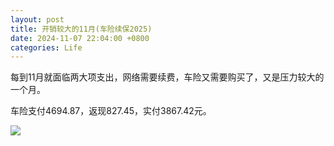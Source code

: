 ```yaml
---
layout: post
title: 开销较大的11月(车险续保2025)
date: 2024-11-07 22:04:00 +0800
categories: Life
---
```

每到11月就面临两大项支出，网络需要续费，车险又需要购买了，又是压力较大的一个月。

车险支付4694.87，返现827.45，实付3867.42元。

![](https://ucarecdn.com/047fa4ef-8f71-4aae-8172-327c5db762ee/4601.webp)


